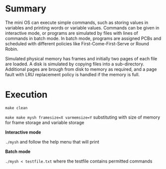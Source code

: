 # Summary

The mini OS can execute simple commands, such as storing values in variables and printing words or variable values. Commands can be given in interactive mode, or programs are simulated by files with lines of commands in batch mode. In batch mode, programs are assigned PCBs and scheduled with different policies like First-Come-First-Serve or Round Robin.

Simulated physical memory has frames and initially two pages of each file are loaded. A disk is simulated by copying files into a sub-directory. Additional pages are brough from disk to memory as required, and a page fault with LRU replacement policy is handled if the memory is full.


# Execution

`make clean`

`make make mysh framesize=X varmemsize=Y` substituting with size of memory for frame storage and variable storage

**Interactive mode**

`./mysh` and follow the help menu that will print

**Batch mode**

`./mysh < testfile.txt` where the testfile contains permitted commands
